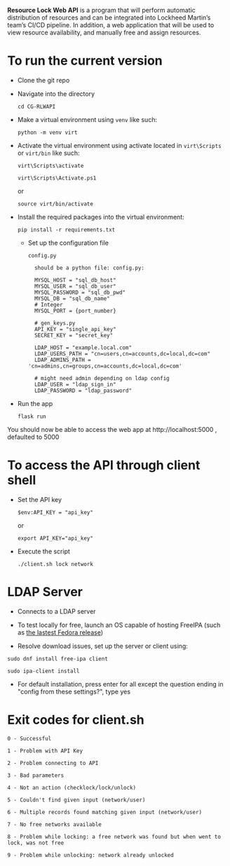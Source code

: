 **Resource Lock Web API** is a program that will perform automatic distribution of resources and can be integrated into Lockheed Martin’s team’s CI/CD pipeline. In addition, a web application that will be used to view resource availability, and manually free and assign resources.

# To run the current version
- Clone the git repo
- Navigate into the directory

	`cd CG-RLWAPI`
    
- Make a virtual environment using `venv` like such:

	`python -m venv virt`

- Activate the virtual environment using activate located in `virt\Scripts` or `virt/bin` like such:

	`virt\Scripts\activate`

	`virt\Scripts\Activate.ps1`
    
    or

	`source virt/bin/activate`

- Install the required packages into the virtual environment:

	`pip install -r requirements.txt`
    
  - Set up the configuration file

     `config.py`
   
          should be a python file: config.py:
          
          MYSQL_HOST = "sql_db_host"
          MYSQL_USER = "sql_db_user"
          MYSQL_PASSWORD = "sql_db_pwd"
          MYSQL_DB = "sql_db_name"
          # Integer
          MYSQL_PORT = {port_number}
        
          # gen_keys.py
          API_KEY = "single_api_key"
          SECRET_KEY = "secret_key"   

          LDAP_HOST = "example.local.com"
          LDAP_USERS_PATH = "cn=users,cn=accounts,dc=local,dc=com"
          LDAP_ADMINS_PATH = 'cn=admins,cn=groups,cn=accounts,dc=local,dc=com'

          # might need admin depending on ldap config
          LDAP_USER = "ldap_sign_in"
          LDAP_PASSWORD = "ldap_password"



- Run the app

	`flask run`

You should now be able to access the web app at http://localhost:5000 , defaulted to 5000

# To access the API through client shell

- Set the API key

	`$env:API_KEY = "api_key"`

    or

	`export API_KEY="api_key"`

- Execute the script
	
	`./client.sh lock network`

# LDAP Server
- Connects to a LDAP server

- To test locally for free, launch an OS capable of hosting FreeIPA (such as [the lastest Fedora release](https://fedoraproject.org/workstation/download))

- Resolve download issues, set up the server or client using:

`sudo dnf install free-ipa client`

`sudo ipa-client install`

- For default installation, press enter for all except the question ending in "config from these settings?", type yes

# Exit codes for client.sh

    0 - Successful

    1 - Problem with API Key
    
    2 - Problem connecting to API

    3 - Bad parameters

    4 - Not an action (checklock/lock/unlock)

    5 - Couldn't find given input (network/user)

    6 - Multiple records found matching given input (network/user)

    7 - No free networks available

    8 - Problem while locking: a free network was found but when went to lock, was not free
    
    9 - Problem while unlocking: network already unlocked
